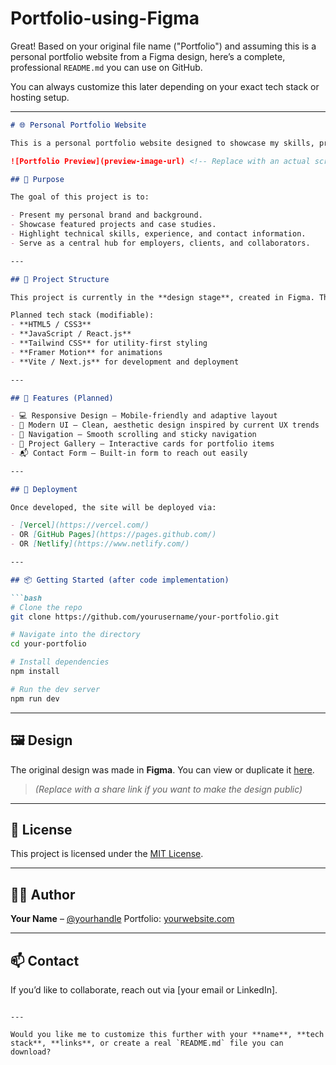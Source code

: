 # Portfolio-using-Figma

Great! Based on your original file name ("Portfolio") and assuming this is a personal portfolio website from a Figma design, here’s a complete, professional `README.md` you can use on GitHub.

You can always customize this later depending on your exact tech stack or hosting setup.

---

````markdown
# 🌐 Personal Portfolio Website

This is a personal portfolio website designed to showcase my skills, projects, and experience as a web developer. The design was created using Figma and serves as the blueprint for a modern, responsive, and professional online presence.

![Portfolio Preview](preview-image-url) <!-- Replace with an actual screenshot or image URL -->

## 🎯 Purpose

The goal of this project is to:

- Present my personal brand and background.
- Showcase featured projects and case studies.
- Highlight technical skills, experience, and contact information.
- Serve as a central hub for employers, clients, and collaborators.

---

## 📁 Project Structure

This project is currently in the **design stage**, created in Figma. The next step is implementation using modern frontend technologies.

Planned tech stack (modifiable):
- **HTML5 / CSS3**
- **JavaScript / React.js**
- **Tailwind CSS** for utility-first styling
- **Framer Motion** for animations
- **Vite / Next.js** for development and deployment

---

## 🧪 Features (Planned)

- 💻 Responsive Design – Mobile-friendly and adaptive layout
- 🎨 Modern UI – Clean, aesthetic design inspired by current UX trends
- 🧭 Navigation – Smooth scrolling and sticky navigation
- 📂 Project Gallery – Interactive cards for portfolio items
- 📬 Contact Form – Built-in form to reach out easily

---

## 🚀 Deployment

Once developed, the site will be deployed via:

- [Vercel](https://vercel.com/)
- OR [GitHub Pages](https://pages.github.com/)
- OR [Netlify](https://www.netlify.com/)

---

## 📦 Getting Started (after code implementation)

```bash
# Clone the repo
git clone https://github.com/yourusername/your-portfolio.git

# Navigate into the directory
cd your-portfolio

# Install dependencies
npm install

# Run the dev server
npm run dev
````

---

## 🖼 Design

The original design was made in **Figma**. You can view or duplicate it [here](figma-file-link).

> *(Replace with a share link if you want to make the design public)*

---

## 📄 License

This project is licensed under the [MIT License](LICENSE).

---

## 🙋‍♂️ Author

**Your Name** – [@yourhandle](https://yourwebsite.com)
Portfolio: [yourwebsite.com](https://yourwebsite.com)

---

## 📫 Contact

If you’d like to collaborate, reach out via \[your email or LinkedIn].

```

---

Would you like me to customize this further with your **name**, **tech stack**, **links**, or create a real `README.md` file you can download?
```
